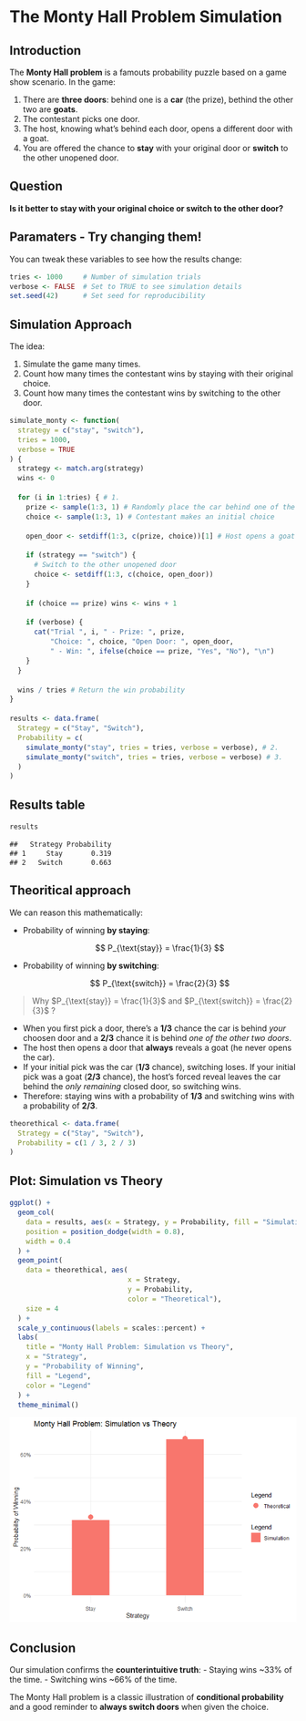# The Monty Hall Problem Simulation

## Introduction

The **Monty Hall problem** is a famouts probability puzzle based on a
game show scenario. In the game:

1.  There are **three doors**: behind one is a **car** (the prize),
    bethind the other two are **goats**.
2.  The contestant picks one door.
3.  The host, knowing what’s behind each door, opens a different door
    with a goat.
4.  You are offered the chance to **stay** with your original door or
    **switch** to the other unopened door.

## Question

**Is it better to stay with your original choice or switch to the other
door?**

## Paramaters - Try changing them!

You can tweak these variables to see how the results change:

``` r
tries <- 1000     # Number of simulation trials
verbose <- FALSE  # Set to TRUE to see simulation details
set.seed(42)      # Set seed for reproducibility
```

## Simulation Approach

The idea:

1.  Simulate the game many times.
2.  Count how many times the contestant wins by staying with their
    original choice.
3.  Count how many times the contestant wins by switching to the other
    door.

``` r
simulate_monty <- function(
  strategy = c("stay", "switch"),
  tries = 1000,
  verbose = TRUE
) {
  strategy <- match.arg(strategy)
  wins <- 0

  for (i in 1:tries) { # 1.
    prize <- sample(1:3, 1) # Randomly place the car behind one of the doors
    choice <- sample(1:3, 1) # Contestant makes an initial choice

    open_door <- setdiff(1:3, c(prize, choice))[1] # Host opens a goat door

    if (strategy == "switch") {
      # Switch to the other unopened door
      choice <- setdiff(1:3, c(choice, open_door))
    }

    if (choice == prize) wins <- wins + 1

    if (verbose) {
      cat("Trial ", i, " - Prize: ", prize,
          "Choice: ", choice, "Open Door: ", open_door,
          " - Win: ", ifelse(choice == prize, "Yes", "No"), "\n")
    }
  }

  wins / tries # Return the win probability
}

results <- data.frame(
  Strategy = c("Stay", "Switch"),
  Probability = c(
    simulate_monty("stay", tries = tries, verbose = verbose), # 2.
    simulate_monty("switch", tries = tries, verbose = verbose) # 3.
  )
)
```

## Results table

``` r
results
```

    ##   Strategy Probability
    ## 1     Stay       0.319
    ## 2   Switch       0.663

## Theoritical approach

We can reason this mathematically:

- Probability of winning **by staying**:
  ``` math
   P_{\text{stay}} = \frac{1}{3} 
  ```
- Probability of winning **by switching**:
  ``` math
   P_{\text{switch}} = \frac{2}{3} 
  ```

> Why $`P_{\text{stay}} = \frac{1}{3}`$ and
> $`P_{\text{switch}} = \frac{2}{3}`$ ?

- When you first pick a door, there’s a **1/3** chance the car is behind
  *your* choosen door and a **2/3** chance it is behind *one of the
  other two doors*.
- The host then opens a door that **always** reveals a goat (he never
  opens the car).
- If your initial pick was the car (**1/3** chance), switching loses. If
  your initial pick was a goat (**2/3** chance), the host’s forced
  reveal leaves the car behind the *only remaining* closed door, so
  switching wins.
- Therefore: staying wins with a probability of **1/3** and switching
  wins with a probability of **2/3**.

``` r
theorethical <- data.frame(
  Strategy = c("Stay", "Switch"),
  Probability = c(1 / 3, 2 / 3)
)
```

## Plot: Simulation vs Theory

``` r
ggplot() +
  geom_col(
    data = results, aes(x = Strategy, y = Probability, fill = "Simulation"),
    position = position_dodge(width = 0.8),
    width = 0.4
  ) +
  geom_point(
    data = theorethical, aes(
                             x = Strategy,
                             y = Probability,
                             color = "Theoretical"),
    size = 4
  ) +
  scale_y_continuous(labels = scales::percent) +
  labs(
    title = "Monty Hall Problem: Simulation vs Theory",
    x = "Strategy",
    y = "Probability of Winning",
    fill = "Legend",
    color = "Legend"
  ) +
  theme_minimal()
```

![](images/monty_hall-1.png)<!-- -->

## Conclusion

Our simulation confirms the **counterintuitive truth**: - Staying wins
~33% of the time. - Switching wins ~66% of the time.

The Monty Hall problem is a classic illustration of **conditional
probability** and a good reminder to **always switch doors** when given
the choice.

